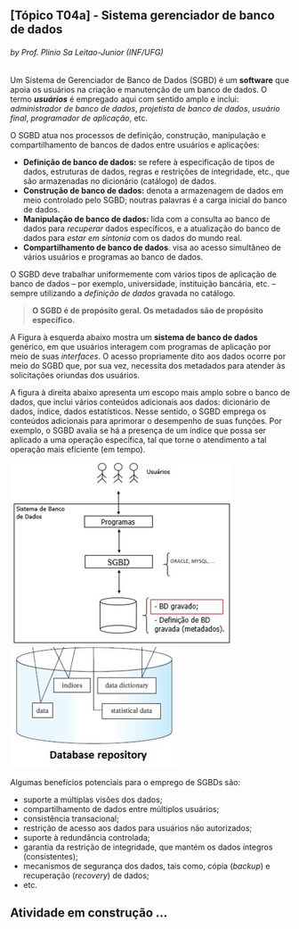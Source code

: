 ## [Tópico T04a] - Sistema gerenciador de banco de dados
###### *by Prof. Plinio Sa Leitao-Junior (INF/UFG)*

Um Sistema de Gerenciador de Banco de Dados (SGBD) é um **software** que apoia os usuários na criação e manutenção de um banco de dados. O termo ***usuários*** é empregado aqui com sentido amplo e inclui: *administrador de banco de dados*, *projetista de banco de dados*, *usuário final*, *programador de aplicação*, etc.

O SGBD atua nos processos de definição, construção, manipulação e compartilhamento de bancos de dados entre usuários e aplicações:
- **Definição de banco de dados:** se refere à especificação de tipos de dados, estruturas de dados, regras e restrições de integridade, etc., que são armazenadas no dicionário (catálogo) de dados.
- **Construção de banco de dados:** denota a armazenagem de dados em meio controlado pelo SGBD; noutras palavras é a carga inicial do banco de dados.
- **Manipulação de banco de dados:** lida com a consulta ao banco de dados para *recuperar* dados específicos, e a atualização do banco de dados para *estar em sintonia* com os dados do mundo real.
- **Compartilhamento de banco de dados**. visa ao acesso simultâneo de vários usuários e programas ao banco de dados.

O SGBD deve trabalhar uniformemente com vários tipos de aplicação de banco de dados – por exemplo, universidade, instituição bancária, etc. – sempre utilizando a *definição de dados* gravada no catálogo.

> **O SGBD é de propósito geral. Os metadados são de propósito específico.**
> 
A Figura à esquerda abaixo mostra um **sistema de banco de dados** genérico, em que usuários interagem com programas de aplicação por meio de suas *interfaces*. O acesso propriamente dito aos dados ocorre por meio do SGBD que, por sua vez, necessita dos metadados para atender às solicitações oriundas dos usuários. 

A figura à direita abaixo apresenta um escopo mais amplo sobre o banco de dados, que inclui vários conteúdos adicionais aos dados: dicionário de dados, índice, dados estatísticos. Nesse sentido, o SGBD emprega os conteúdos adicionais para aprimorar o desempenho de suas funções. Por exemplo, o SGBD avalia se há a presença de um índice que possa ser aplicado a uma operação específica, tal que torne o atendimento a tal operação mais eficiente (em tempo).

<img src="../media/fig-sgbd.jpg" width="400"><img src="../media/fig-bd.jpg" width="300">

Algumas benefícios potenciais para o emprego de SGBDs são:
- suporte a múltiplas visões dos dados;
- compartilhamento de dados entre múltiplos usuários;
- consistência transacional;
- restrição de acesso aos dados para usuários não autorizados;
- suporte à redundância controlada;
- garantia da restrição de integridade, que mantém os dados íntegros (consistentes);
- mecanismos de segurança dos dados, tais como, cópia (*backup*) e recuperação (*recovery*) de dados;
- etc.

## Atividade em construção ...
